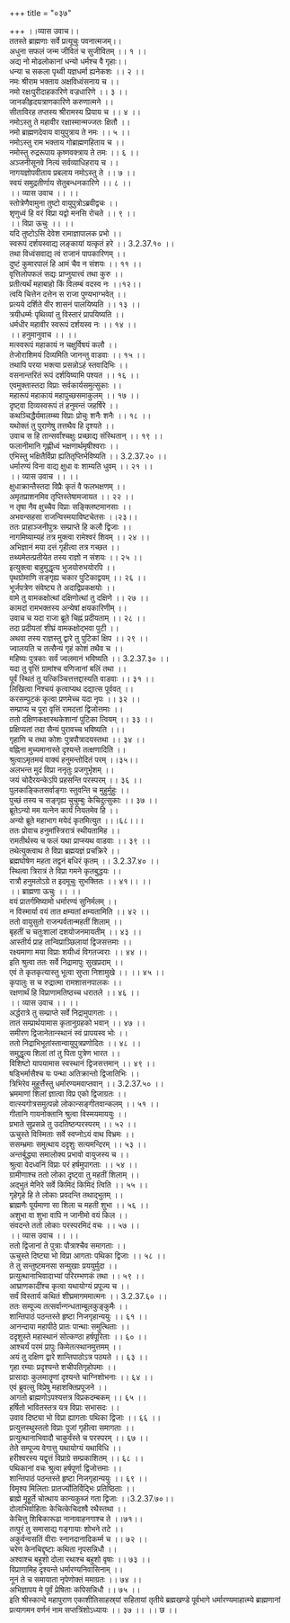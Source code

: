 +++
title = "०३७"

+++
।।व्यास उवाच।।  
ततस्ते ब्राह्मणाः सर्वे प्रत्यूचुः पवनात्मजम्।।  
अधुना सफलं जन्म जीवितं च सुजीवितम् ।। १ ।।  
अद्य नो मोढलोकानां धन्यो धर्मश्च वै गृहाः।।  
धन्या च सकला पृथ्वी यज्ञधर्मा ह्यनेकशः ।। २ ।।  
नमः श्रीराम भक्ताय अक्षविध्वंसनाय च ।।  
नमो रक्षःपुरीदाहकारिणे वज्रधारिणे ।। ३ ।।  
जानकीहृदयत्राणकारिणे करुणात्मने ।।  
सीताविरह तप्तस्य श्रीरामस्य प्रियाय च ।। ४ ।।  
नमोऽस्तु ते महावीर रक्षास्मान्मज्जतः क्षितौ ।।  
नमो ब्राह्मणदेवाय वायुपुत्राय ते नमः ।। ५ ।।  
नमोऽस्तु राम भक्ताय गोब्राह्मणहिताय च ।।  
नमोस्तु रुद्ररूपाय कृष्णवक्त्राय ते तमः ।। ६ ।।  
अञ्जनीसूनवे नित्यं सर्वव्याधिहराय च ।।  
नागयज्ञोपवीताय प्रबलाय नमोऽस्तु ते ।। ७ ।।  
स्वयं समुद्रतीर्णाय सेतुबन्धनकारिणे ।। ८ ।।  
।। व्यास उवाच ।। ।।  
स्तोत्रेणैवामुना तुष्टो वायुपुत्रोऽब्रवीद्वचः ।।  
शृणुध्वं हि वरं विप्रा यद्वो मनसि रोचते ।। ९ ।।  
।। विप्रा ऊचुः ।। ।।  
यदि तुष्टोऽसि देवेश रामाज्ञापालक प्रभो ।।  
स्वरूपं दर्शयस्वाद्य लङ्कायां यत्कृतं हरे ।। 3.2.37.१० ।।  
तथा विध्वंसवाद्य त्वं राजानं पापकारिणम् ।।  
दुष्टं कुमारपालं हि आमं चैव न संशयः ।। ११ ।।  
वृत्तिलोपफलं सद्यः प्राप्नुयात्त्वं तथा कुरु ।।  
प्रतीत्यर्थं महाबाहो किं विलम्बं वदस्व नः ।।१२।।  
त्वयि चित्तेन दत्तेन स राजा पुण्यभाग्भवेत् ।।  
प्रत्यये दर्शिते वीर शासनं पालयिष्यति ।। १३ ।।  
त्रयीधर्म्मः पृथिव्यां तु विस्तारं प्रापयिष्यति ।।  
धर्मधीर महावीर स्वरूपं दर्शयस्व नः ।। १४ ।।  
।। हनुमानुवाच ।। ।।  
मत्स्वरूपं महाकायं न चक्षुर्विषयं कलौ ।।  
तेजोराशिमयं दिव्यमिति जानन्तु वाडवाः ।। १५ ।।  
तथापि परया भक्त्या प्रसन्नोऽहं स्तवादिभिः ।।  
वसनान्तरितं रूपं दर्शयिष्यामि पश्यत ।। १६ ।।  
एवमुक्तास्तदा विप्राः सर्वकार्यसमुत्सुकाः ।।  
महारूपं महाकायं महापुच्छसमाकुलम् ।। १७ ।।  
दृष्ट्वा दिव्यस्वरूपं तं हनुमन्तं जहर्षिरे ।।  
कथञ्चिद्धैर्यमालम्ब्य विप्राः प्रोचुः शनैः शनैः ।। १८ ।।  
यथोक्तं तु पुराणेषु तत्तथैव हि दृश्यते ।।  
उवाच स हि तान्सर्वांश्चक्षुः प्रच्छाद्य संस्थितान् ।। १९ ।।  
फलानीमानि गृह्णीध्वं भक्षणार्थमृषीश्वराः ।।  
एभिस्तु भक्षितैर्विप्रा ह्यतितृप्तिर्भविष्यति ।। 3.2.37.२० ।।  
धर्मारण्यं विना वाद्य क्षुधा वः शाम्यति धुवम् ।। २१ ।।  
।। व्यास उवाच ।। ।।  
क्षुधाक्रान्तैस्तदा विप्रैः कृतं वै फलभक्षणम् ।।  
अमृतप्राशनमिव तृप्तिस्तेषामजायत ।। २२ ।।  
न तृषा नैव क्षुच्चैव विप्राः सङ्क्लिष्टमानसाः ।।  
अभवन्सहसा राजन्विस्मयाविष्टचेतसः ।।२३।।  
ततः प्राहाञ्जनीपुत्रः सम्प्राप्ते हि कलौ द्विजाः ।।  
नागमिष्याम्यहं तत्र मुक्त्वा रामेश्वरं शिवम् ।। २४ ।।  
अभिज्ञानं मया दत्तं गृहीत्वा तत्र गच्छत ।।  
तथ्यमेतत्प्रतीयेत तस्य राज्ञो न संशयः ।। २५ ।।  
इत्युक्त्वा बाहुमुद्धृत्य भुजयोरुभयोरपि ।।  
पृथग्रोमाणि सङ्गृह्य चकार पुटिकाद्वयम् ।। २६ ।।  
भूर्जपत्रेण संवेष्ट्य ते अदाद्विप्रकक्षयोः ।।  
वामे तु वामकक्षोत्थां दक्षिणोत्थां तु दक्षिणे ।। २७ ।।  
कामदां रामभक्तस्य अन्येषां क्षयकारिणीम् ।।  
उवाच च यदा राजा ब्रूते चिह्नं प्रदीयताम् ।। २८ ।।  
तदा प्रदीयतां शीघ्रं वामकक्षोद्भवा पुटी ।।  
अथवा तस्य राज्ञस्तु द्वारे तु पुटिकां क्षिप ।। २९ ।।  
ज्वालयति च तत्सैन्यं गृहं कोशं तथैव च ।।  
महिष्यः पुत्रकाः सर्वं ज्वलमानं भविष्यति ।। 3.2.37.३० ।।  
यदा तु वृत्तिं ग्रामांश्च वणिजानां बलिं तथा ।।  
पूर्वं स्थितं तु यत्किञ्चित्तत्तद्दास्यति वाडवाः ।। ३१ ।।  
लिखित्वा निश्चयं कृत्वाप्यथ दद्यात्स पूर्ववत् ।।  
करसम्पुटकं कृत्वा प्रणमेच्च यदा नृपः ।। ३२ ।।  
सम्प्राप्य च पुरा वृत्तिं रामदत्तां द्विजोत्तमाः ।।  
ततो दक्षिणकक्षास्थकेशानां पुटिका त्वियम् ।। ३३ ।।  
प्रक्षिप्यतां तदा सैन्यं पुरावच्च भविष्यति ।।।  
गृहाणि च तथा कोशः पुत्रपौत्रादयस्तथा ।। ३४ ।।  
वह्निना मुच्यमानास्ते दृश्यन्ते तत्क्षणादिति ।।  
श्रुत्वाऽमृतमयं वाक्यं हनुमन्तोदितं परम् ।।३५।।  
अलभन्त मुदं विप्रा ननृतुः प्रजगुर्भृशम् ।।  
जयं चोदैरयन्केऽपि प्रहसन्ति परस्परम् ।। ३६ ।।  
पुलकाङ्कितसर्वाङ्गाः स्तुवन्ति च मुहुर्मुहुः ।।  
पुच्छं तस्य च सङ्गृह्य चुचुम्बुः केचिदुत्सुकाः ।। ३७ ।।  
ब्रूतेऽन्यो मम यत्नेन कार्यं नियतमेव हि ।।  
अन्यो ब्रूते महाभाग मयेदं कृतमित्युत ।।।६८।।।  
ततः प्रोवाच हनुमांस्त्रिरात्रं स्थीयतामिह ।।  
रामतीर्थस्य च फलं यथा प्राप्स्यथ वाडवाः ।। ३९ ।।  
तथेत्युक्त्वाथ ते विप्रा ब्रह्मयज्ञं प्रचक्रिरे ।।  
ब्रह्मघोषेण महता तद्वनं बधिरं कृतम् ।। 3.2.37.४० ।।  
स्थित्वा त्रिरात्रं ते विप्रा गमने कृतबुद्धयः ।।  
रात्रौ हनुमतोऽग्रे त इदमूचुः सुभक्तितः ।। ४१।। ।।  
।। ब्राह्मणा ऊचुः ।। ।।  
वयं प्रातर्गमिष्यामो धर्मारण्यं सुनिर्मलम् ।।  
न विस्मार्या वयं तात क्षम्यतां क्षम्यतामिति ।। ४२ ।।  
ततो वायुसुतो राजन्पर्वतान्महतीं शिलाम् ।।  
बृहतीं च चतुःशालां दशयोजनमायतीम् ।। ४३ ।।  
आस्तीर्य प्राह तान्विप्राञ्छिलायां द्विजसत्तमाः ।।  
रक्ष्यमाणा मया विप्राः शयीध्वं विगतज्वराः ।। ४४ ।।  
इति श्रुत्वा ततः सर्वे निद्रामापुः सुखप्रदाम् ।।  
एवं ते कृतकृत्यास्तु भूत्वा सुप्ता निशामुखे ।। ।। ४५ ।।  
 कृपालुः स च रुद्रात्मा रामशासनपालकः ।।  
रक्षणार्थं हि विप्राणामतिष्ठच्च धरातले ।। ४६ ।।  
।। व्यास उवाच ।। ।।  
अर्द्धरात्रे तु सम्प्राप्ते सर्वे निद्रामुपागताः ।।  
तातं सम्प्रार्थयामास कृतानुग्रहको भवान् ।। ४७ ।।  
समीरण द्विजानेतान्स्थानं स्वं प्रापयस्व भोः ।।  
ततो निद्राभिभूतांस्तान्वायुपुत्रप्रणोदितः ।। ४८ ।।  
समुद्धृत्य शिलां तां तु पिता पुत्रेण भारत ।।  
विशिष्टो यापयामास स्वस्थानं द्विजसत्तमान् ।। ४९ ।।  
षड्भिर्मासैश्च यः पन्था अतिक्रान्तो द्विजातिभिः ।।  
त्रिभिरेव मुहूर्त्तैस्तु धर्मारण्यमवाप्तवान् ।। 3.2.37.५० ।।  
भ्रममाणां शिलां ज्ञात्वा विप्र एको द्विजाग्रतः ।।  
वात्स्यगोत्रसमुत्पन्नो लोकान्सङ्गीतवान्कलम् ।। ५१ ।।  
गीतानि गायनोक्तानि श्रुत्वा विस्मयमाययुः ।।  
प्रभाते सुप्रसन्ने तु उदतिष्ठन्परस्परम् ।। ५२ ।।  
ऊचुस्ते विस्मिताः सर्वे स्वप्नोऽयं वाथ विभ्रमः ।।  
ससम्भ्रमाः समुत्थाय ददृशुः सत्यमन्दिरम् ।। ५३ ।।  
अन्तर्बुद्ध्या समालोक्य प्रभावो वायुजस्य च ।।  
श्रुत्वा वेदध्वनिं विप्राः परं हर्षमुपागताः ।। ५४ ।।  
ग्रामीणाश्च ततो लोका दृष्ट्वा तु महतीं शिलाम् ।।  
अद्भुतं मेनिरे सर्वे किमिदं किमिदं त्विति ।। ५५ ।।  
गृहेगृहे हि ते लोकाः प्रवदन्ति तथाद्भुतम् ।।  
ब्राह्मणैः पूर्यमाणा सा शिला च महती शुभा ।। ५६ ।।  
अशुभा वा शुभा वापि न जानीमो वयं किल ।।  
संवदन्ते ततो लोकाः परस्परमिदं वचः ।। ५७ ।।  
।। व्यास उवाच ।। ।।  
ततो द्विजानां ते पुत्राः पौत्राश्चैव समागताः ।।  
ऊचुस्ते दिष्ट्या भो विप्रा आगताः पथिका द्विजाः ।। ५८ ।।  
ते तु सन्तुष्टमनसा सन्मुखाः प्रययुर्मुदा ।।  
प्रत्युत्थानाभिवादाभ्यां परिरम्भणकं तथा ।। ५९ ।।  
आघ्राणकादींश्च कृत्वा यथायोग्यं प्रपूज्य च ।।  
सर्वं विस्तार्य कथितं शीघ्रमागममात्मनः ।। 3.2.37.६० ।।  
ततः सम्पूज्य तत्सर्वान्गन्धताम्बूलकुङ्कुमैः ।।  
शान्तिपाठं पठन्तस्ते हृष्टा निजगृहान्ययुः ।। ६१ ।।  
आनन्दाया महापीठे प्रातः पान्थाः समुत्थिताः ।।  
ददृशुस्ते महास्थानं सोत्कण्ठा हर्षपूरिताः ।। ६० ।।  
आश्चर्यं परमं प्रापुः किमेतत्स्थानमुत्तमम् ।।  
अयं तु दक्षिण द्वारे शान्तिपाठोऽत्र पठ्यते ।। ६३ ।।  
गृहा रम्याः प्रदृश्यन्ते शचीपतिगृहोपमाः ।।  
प्रासादाः कुलमातॄणां दृश्यन्ते चाग्निशोभनाः ।। ६४ ।।  
एवं ब्रुवत्सु विप्रेषु महाशक्तिप्रपूजने ।।  
आगतो ब्राह्मणोऽपश्यत्तत्र विप्रकदम्बकम् ।। ६५ ।।  
हर्षितो भावितस्तत्र यत्र विप्राः सभासदः ।।  
उवाव दिष्ट्या भो विप्रा ह्यागताः पथिका द्विजाः ।। ६६ ।।  
प्रत्युत्तस्थुस्ततो विप्राः पूजां गृहीत्वा समागताः ।।  
प्रत्युत्थानाभिवादौ चाकुर्वंस्ते च परस्परम् ।। ६७ ।।  
तेते सम्पूज्य वेगात्तु यथायोग्यं यथाविधि ।।  
हरीश्वरस्य यद्वृत्तं विप्राग्रे सम्प्रकाशितम् ।। ६८ ।।  
पथिकानां वचः श्रुत्वा हर्षपूर्णा द्विजोत्तमाः ।।  
शान्तिपाठं पठन्तस्ते हृष्टा निजगृहान्ययुः ।। ६९ ।।  
विमृश्य मिलिताः प्रातर्ज्योतिर्विद्भिः प्रतिष्ठिताः ।।  
ब्राह्मे मूहूर्ते चोत्थाय कान्यकुब्जं गता द्विजाः ।।3.2.37.७०।।  
दोलाभिर्वाहिताः केचित्केचिदश्वै रथैस्तथा ।।  
केचित्तु शिबिकारूढा नानावाहनगाश्च ते ।।७१।।  
तत्पुरं तु समासाद्य गङ्गायाः शोभने तटे ।।  
अकुर्वन्वसतिं वीराः स्नानदानादिकर्म्म च ।। ७२ ।।  
चरेण केनचिद्दृष्टाः कथिता नृपसन्निधौ ।।  
अश्वाश्च बहुशो दोला रथाश्च बहुशो वृषाः ।। ७३ ।।  
विप्राणामिह दृश्यन्ते धर्मारण्यनिवासिनाम् ।।  
नूनं ते च समायाता नृपेणोक्तं ममाग्रतः ।। ७४ ।।  
अभिज्ञापय मे पूर्वं प्रेषिताः कपिसन्निधौ ।। ७५ ।।  
इति श्रीस्कान्दे महापुराण एकाशीतिसाहस्र्यां सहितायां तृतीये ब्रह्मखण्डे पूर्वभागे धर्मारण्यमाहात्म्ये ब्राह्मणानां प्रत्यागमन वर्णनं नाम सप्तत्रिंशोऽध्यायः ।। ३७ ।। ।। छ ।।